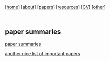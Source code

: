 
[[home]](./index.html)
[[about]](./about.html)
[[papers]](./papers.html)
[[resources]](./resources.html)
[[CV]](./cv.html)
[[other]](./other.html)

&nbsp;&nbsp;&nbsp;&nbsp;

## paper summaries

[paper summaries](./paper_summaries.html)

[another nice list of important papers](https://github.com/terryum/awesome-deep-learning-papers)
